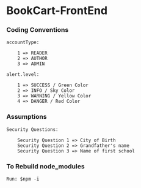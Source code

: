 # BookCart-FrontEnd

### Coding Conventions
    
    accountType:

        1 => READER
        2 => AUTHOR
        3 => ADMIN

    alert.level: 

        1 => SUCCESS / Green Color
        2 => INFO / Sky Color
        3 => WARNING / Yellow Color
        4 => DANGER / Red Color

### Assumptions

    Security Questions:

        Security Question 1 => City of Birth
        Security Question 2 => Grandfather's name
        Security Question 3 => Name of first school


### To Rebuild node_modules 

    Run: $npm -i
